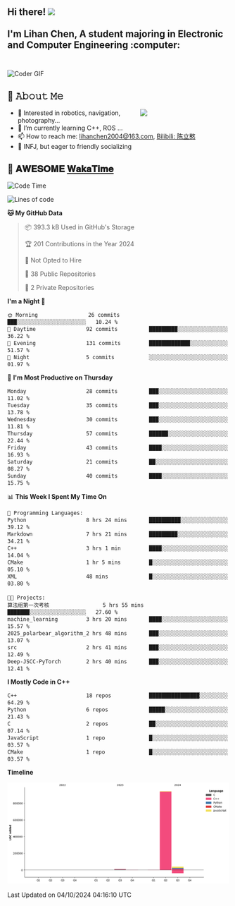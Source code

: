 <h2 align="left">
 <abc>
  <br>Hi there! <img src="https://user-images.githubusercontent.com/42378118/110234147-e3259600-7f4e-11eb-95be-0c4047144dea.gif" width="30"><br>
  <br> I'm Lihan Chen, A student majoring in Electronic and Computer Engineering :computer:<br>
  <br>
 </abc>
</h2>

<img align="center" src="https://media.giphy.com/media/SWoSkN6DxTszqIKEqv/giphy.gif" alt="Coder GIF" width="500">

## :book: 𝙰𝚋𝚘𝚞𝚝 𝙼𝚎

<img align="right" width="40%" src="https://github-readme-stats.vercel.app/api?username=LihanChen2004&show_icons=true&icon_color=CE1D2D&text_color=718096&bg_color=ffffff&hide_title=true" />

- 🌟 Interested in robotics, navigation, photography...
- 🌱 I’m currently learning C++, ROS ... 
- 📫 How to reach me: lihanchen2004@163.com, [Bilibili: 陈立憨](https://space.bilibili.com/170786212)
- 👯 INFJ, but eager to friendly socializing

## 📜 𝐀𝐖𝐄𝐒𝐎𝐌𝐄 [𝐖𝐚𝐤𝐚𝐓𝐢𝐦𝐞](https://github.com/anmol098/waka-readme-stats)

<!--START_SECTION:waka-->
![Code Time](http://img.shields.io/badge/Code%20Time-223%20hrs%2052%20mins-blue)

![Lines of code](https://img.shields.io/badge/From%20Hello%20World%20I%27ve%20Written-998.4%20thousand%20lines%20of%20code-blue)

**🐱 My GitHub Data** 

> 📦 393.3 kB Used in GitHub's Storage 
 > 
> 🏆 201 Contributions in the Year 2024
 > 
> 🚫 Not Opted to Hire
 > 
> 📜 38 Public Repositories 
 > 
> 🔑 2 Private Repositories 
 > 
**I'm a Night 🦉** 

```text
🌞 Morning                26 commits          ███░░░░░░░░░░░░░░░░░░░░░░   10.24 % 
🌆 Daytime                92 commits          █████████░░░░░░░░░░░░░░░░   36.22 % 
🌃 Evening                131 commits         █████████████░░░░░░░░░░░░   51.57 % 
🌙 Night                  5 commits           ░░░░░░░░░░░░░░░░░░░░░░░░░   01.97 % 
```
📅 **I'm Most Productive on Thursday** 

```text
Monday                   28 commits          ███░░░░░░░░░░░░░░░░░░░░░░   11.02 % 
Tuesday                  35 commits          ███░░░░░░░░░░░░░░░░░░░░░░   13.78 % 
Wednesday                30 commits          ███░░░░░░░░░░░░░░░░░░░░░░   11.81 % 
Thursday                 57 commits          ██████░░░░░░░░░░░░░░░░░░░   22.44 % 
Friday                   43 commits          ████░░░░░░░░░░░░░░░░░░░░░   16.93 % 
Saturday                 21 commits          ██░░░░░░░░░░░░░░░░░░░░░░░   08.27 % 
Sunday                   40 commits          ████░░░░░░░░░░░░░░░░░░░░░   15.75 % 
```


📊 **This Week I Spent My Time On** 

```text
💬 Programming Languages: 
Python                   8 hrs 24 mins       ██████████░░░░░░░░░░░░░░░   39.12 % 
Markdown                 7 hrs 21 mins       █████████░░░░░░░░░░░░░░░░   34.21 % 
C++                      3 hrs 1 min         ████░░░░░░░░░░░░░░░░░░░░░   14.04 % 
CMake                    1 hr 5 mins         █░░░░░░░░░░░░░░░░░░░░░░░░   05.10 % 
XML                      48 mins             █░░░░░░░░░░░░░░░░░░░░░░░░   03.80 % 

🐱‍💻 Projects: 
算法组第一次考核                 5 hrs 55 mins       ███████░░░░░░░░░░░░░░░░░░   27.60 % 
machine_learning         3 hrs 20 mins       ████░░░░░░░░░░░░░░░░░░░░░   15.57 % 
2025_polarbear_algorithm_2 hrs 48 mins       ███░░░░░░░░░░░░░░░░░░░░░░   13.07 % 
src                      2 hrs 41 mins       ███░░░░░░░░░░░░░░░░░░░░░░   12.49 % 
Deep-JSCC-PyTorch        2 hrs 40 mins       ███░░░░░░░░░░░░░░░░░░░░░░   12.41 % 
```

**I Mostly Code in C++** 

```text
C++                      18 repos            ████████████████░░░░░░░░░   64.29 % 
Python                   6 repos             █████░░░░░░░░░░░░░░░░░░░░   21.43 % 
C                        2 repos             ██░░░░░░░░░░░░░░░░░░░░░░░   07.14 % 
JavaScript               1 repo              █░░░░░░░░░░░░░░░░░░░░░░░░   03.57 % 
CMake                    1 repo              █░░░░░░░░░░░░░░░░░░░░░░░░   03.57 % 
```



**Timeline**

![Lines of Code chart](https://raw.githubusercontent.com/LihanChen2004/LihanChen2004/main/assets/bar_graph.png)


 Last Updated on 04/10/2024 04:16:10 UTC
<!--END_SECTION:waka-->

<!--
**LihanChen2004/LihanChen2004** is a ✨ _special_ ✨ repository because its `README.md` (this file) appears on your GitHub profile.

Here are some ideas to get you started:

- 🔭 I’m currently working on ...
- 🌱 I’m currently learning ...
- 👯 I’m looking to collaborate on ...
- 🤔 I’m looking for help with ...
- 💬 Ask me about ...
- 📫 How to reach me: ...
- 😄 Pronouns: ...
- ⚡ Fun fact: ...
-->
